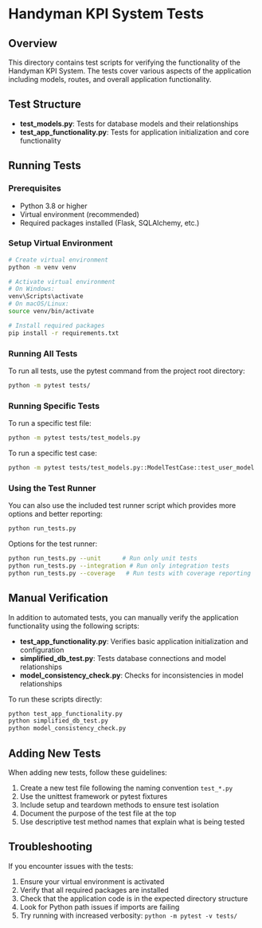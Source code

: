 # Handyman KPI System Tests

## Overview
This directory contains test scripts for verifying the functionality of the Handyman KPI System. The tests cover various aspects of the application including models, routes, and overall application functionality.

## Test Structure

- **test_models.py**: Tests for database models and their relationships
- **test_app_functionality.py**: Tests for application initialization and core functionality

## Running Tests

### Prerequisites
- Python 3.8 or higher
- Virtual environment (recommended)
- Required packages installed (Flask, SQLAlchemy, etc.)

### Setup Virtual Environment
```bash
# Create virtual environment
python -m venv venv

# Activate virtual environment
# On Windows:
venv\Scripts\activate
# On macOS/Linux:
source venv/bin/activate

# Install required packages
pip install -r requirements.txt
```

### Running All Tests
To run all tests, use the pytest command from the project root directory:

```bash
python -m pytest tests/
```

### Running Specific Tests
To run a specific test file:

```bash
python -m pytest tests/test_models.py
```

To run a specific test case:

```bash
python -m pytest tests/test_models.py::ModelTestCase::test_user_model
```

### Using the Test Runner
You can also use the included test runner script which provides more options and better reporting:

```bash
python run_tests.py
```

Options for the test runner:

```bash
python run_tests.py --unit      # Run only unit tests
python run_tests.py --integration # Run only integration tests
python run_tests.py --coverage   # Run tests with coverage reporting
```

## Manual Verification

In addition to automated tests, you can manually verify the application functionality using the following scripts:

- **test_app_functionality.py**: Verifies basic application initialization and configuration
- **simplified_db_test.py**: Tests database connections and model relationships
- **model_consistency_check.py**: Checks for inconsistencies in model relationships

To run these scripts directly:

```bash
python test_app_functionality.py
python simplified_db_test.py
python model_consistency_check.py
```

## Adding New Tests

When adding new tests, follow these guidelines:

1. Create a new test file following the naming convention `test_*.py`
2. Use the unittest framework or pytest fixtures
3. Include setup and teardown methods to ensure test isolation
4. Document the purpose of the test file at the top
5. Use descriptive test method names that explain what is being tested

## Troubleshooting

If you encounter issues with the tests:

1. Ensure your virtual environment is activated
2. Verify that all required packages are installed
3. Check that the application code is in the expected directory structure
4. Look for Python path issues if imports are failing
5. Try running with increased verbosity: `python -m pytest -v tests/`
